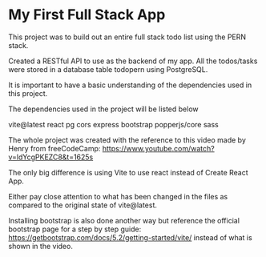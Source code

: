 # My First Full Stack App

This project was to build out an entire full stack todo list using the PERN stack.

Created a RESTful API to use as the backend of my app.
All the todos/tasks were stored in a database table todopern using PostgreSQL.

It is important to have a basic understanding of the dependencies used in this project.

The dependencies used in the project will be listed below

vite@latest react pg cors express bootstrap popperjs/core sass

The whole project was created with the reference to this video made by Henry from freeCodeCamp: https://www.youtube.com/watch?v=ldYcgPKEZC8&t=1625s

The only big difference is using Vite to use react instead of Create React App.

Either pay close attention to what has been changed in the files as compared to the original state of vite@latest.

Installing bootstrap is also done another way but reference the official bootstrap page for a step by step guide: https://getbootstrap.com/docs/5.2/getting-started/vite/ instead of what is shown in the video.